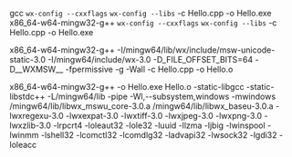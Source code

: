 gcc `wx-config --cxxflags` `wx-config --libs` -c Hello.cpp -o Hello.exe
x86_64-w64-mingw32-g++ `wx-config --cxxflags` `wx-config --libs` -c Hello.cpp -o Hello.exe

x86_64-w64-mingw32-g++ -I/mingw64/lib/wx/include/msw-unicode-static-3.0 -I/mingw64/include/wx-3.0 -D_FILE_OFFSET_BITS=64 -D__WXMSW__ -fpermissive -g -Wall -c Hello.cpp -o Hello.o


x86_64-w64-mingw32-g++ -o Hello.exe Hello.o -static-libgcc -static-libstdc++ -L/mingw64/lib   -pipe -Wl,--subsystem,windows -mwindows /mingw64/lib/libwx_mswu_core-3.0.a /mingw64/lib/libwx_baseu-3.0.a -lwxregexu-3.0 -lwxexpat-3.0 -lwxtiff-3.0 -lwxjpeg-3.0 -lwxpng-3.0 -lwxzlib-3.0 -lrpcrt4 -loleaut32 -lole32 -luuid -llzma -ljbig -lwinspool -lwinmm -lshell32 -lcomctl32 -lcomdlg32 -ladvapi32 -lwsock32 -lgdi32 -loleacc

